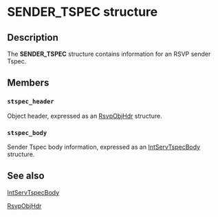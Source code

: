 # SENDER_TSPEC structure

## Description

The
**SENDER_TSPEC** structure contains information for an RSVP sender Tspec.

## Members

### `stspec_header`

Object header, expressed as an [RsvpObjHdr](https://learn.microsoft.com/previous-versions/windows/desktop/api/lpmapi/ns-lpmapi-rsvpobjhdr) structure.

### `stspec_body`

Sender Tspec body information, expressed as an [IntServTspecBody](https://learn.microsoft.com/previous-versions/windows/desktop/api/lpmapi/ns-lpmapi-intservtspecbody) structure.

## See also

[IntServTspecBody](https://learn.microsoft.com/previous-versions/windows/desktop/api/lpmapi/ns-lpmapi-intservtspecbody)

[RsvpObjHdr](https://learn.microsoft.com/previous-versions/windows/desktop/api/lpmapi/ns-lpmapi-rsvpobjhdr)